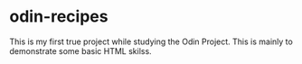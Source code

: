 # odin-recipes
This is my first true project while studying the Odin Project. This is mainly
to demonstrate some basic HTML skilss.
